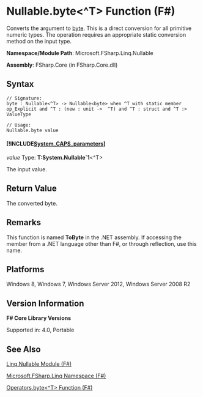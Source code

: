 # Nullable.byte<^T> Function (F#)

Converts the argument to [byte](http://msdn.microsoft.com/en-us/library/17a98430-283a-4ff6-a475-e6999577179d). This is a direct conversion for all primitive numeric types. The operation requires an appropriate static conversion method on the input type.

**Namespace/Module Path**: Microsoft.FSharp.Linq.Nullable

**Assembly**: FSharp.Core (in FSharp.Core.dll)


## Syntax

```
// Signature:
byte : Nullable<^T> -> Nullable<byte> when ^T with static member op_Explicit and ^T : (new : unit ->  ^T) and ^T : struct and ^T :> ValueType

// Usage:
Nullable.byte value
```

#### [!INCLUDE[System_CAPS_parameters](//System/Token/System_CAPS_parameters_md.md)]
*value*
Type: **T:System.Nullable&#96;1**&lt;^T&gt;


The input value.




## Return Value
The converted byte.


## Remarks
This function is named **ToByte** in the .NET assembly. If accessing the member from a .NET language other than F#, or through reflection, use this name.


## Platforms
Windows 8, Windows 7, Windows Server 2012, Windows Server 2008 R2


## Version Information
**F# Core Library Versions**

Supported in: 4.0, Portable




## See Also
[Linq.Nullable Module &#40;F&#35;&#41;](Linq.Nullable+Module+%28FSharp%29.md)

[Microsoft.FSharp.Linq Namespace &#40;F&#35;&#41;](Microsoft.FSharp.Linq+Namespace+%28FSharp%29.md)

[Operators.byte&#60;^T&#62; Function &#40;F&#35;&#41;](Operators.byte%3C%5ET%3E+Function+%28FSharp%29.md)

